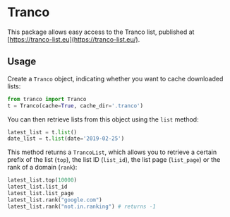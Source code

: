 # Tranco

This package allows easy access to the Tranco list, published at [https://tranco-list.eu](https://tranco-list.eu/).

## Usage

Create a `Tranco` object, indicating whether you want to cache downloaded lists:
```python
from tranco import Tranco
t = Tranco(cache=True, cache_dir='.tranco')
```

You can then retrieve lists from this object using the `list` method:

```python
latest_list = t.list()
date_list = t.list(date='2019-02-25')
```

This method returns a `TrancoList`, which allows you to retrieve a certain prefix of the list (`top`), the list ID (`list_id`), the list page (`list_page`) or the rank of a domain (`rank`):
```python
latest_list.top(10000)
latest_list.list_id
latest_list.list_page
latest_list.rank("google.com")
latest_list.rank("not.in.ranking") # returns -1
```
